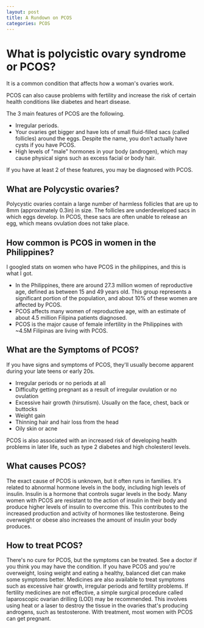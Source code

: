 ```yaml
---
layout: post
title: A Rundown on PCOS
categories: PCOS
---
```


# What is polycistic ovary syndrome or PCOS?

It is a common condition that affects how a woman's ovaries work.

PCOS can also cause problems with fertility and increase the risk of certain health conditions like diabetes and heart disease.

The 3 main features of PCOS are the following.

- Irregular periods.
- Your ovaries get bigger and have lots of small fluid-filled sacs (called follicles) around the eggs. Despite the name, you don’t actually have cysts if you have PCOS.
- High levels of "male" hormones in your body (androgen), which may cause physical signs such as excess facial or body hair.

If you have at least 2 of these features, you may be diagnosed with PCOS.

## What are Polycystic ovaries?

Polycystic ovaries contain a large number of harmless follicles that are up to 8mm (approximately 0.3in) in size. 
The follicles are underdeveloped sacs in which eggs develop. In PCOS, these sacs are often unable to release an egg, which means ovulation does not take place.

## How common is PCOS in women in the Philippines?

I googled stats on women who have PCOS in the philippines, and this is what I got.

- In the Philippines, there are around 27.3 million women of reproductive age, defined as between 15 and 49 years old. This group represents a significant portion of the population, and about 10% of these women are affected by PCOS.
- PCOS affects many women of reproductive age, with an estimate of about 4.5 million Filipina patients diagnosed.
- PCOS is the major cause of female infertility in the Philippines with ~4.5M Filipinas are living with PCOS.

## What are the Symptoms of PCOS?

If you have signs and symptoms of PCOS, they'll usually become apparent during your late teens or early 20s.

- Irregular periods or no periods at all
- Difficulty getting pregnant as a result of irregular ovulation or no ovulation
- Excessive hair growth (hirsutism). Usually on the face, chest, back or buttocks
- Weight gain
- Thinning hair and hair loss from the head
- Oily skin or acne

PCOS is also associated with an increased risk of developing health problems in later life, such as type 2 diabetes and high cholesterol levels.

## What causes PCOS?

The exact cause of PCOS is unknown, but it often runs in families.
It's related to abnormal hormone levels in the body, including high levels of insulin.
Insulin is a hormone that controls sugar levels in the body.
Many women with PCOS are resistant to the action of insulin in their body and produce higher levels of insulin to overcome this.
This contributes to the increased production and activity of hormones like testosterone.
Being overweight or obese also increases the amount of insulin your body produces.

## How to treat PCOS?

There's no cure for PCOS, but the symptoms can be treated. See a doctor if you think you may have the condition.
If you have PCOS and you're overweight, losing weight and eating a healthy, balanced diet can make some symptoms better.
Medicines are also available to treat symptoms such as excessive hair growth, irregular periods and fertility problems.
If fertility medicines are not effective, a simple surgical procedure called laparoscopic ovarian drilling (LOD) may be recommended.
This involves using heat or a laser to destroy the tissue in the ovaries that's producing androgens, such as testosterone.
With treatment, most women with PCOS can get pregnant.

